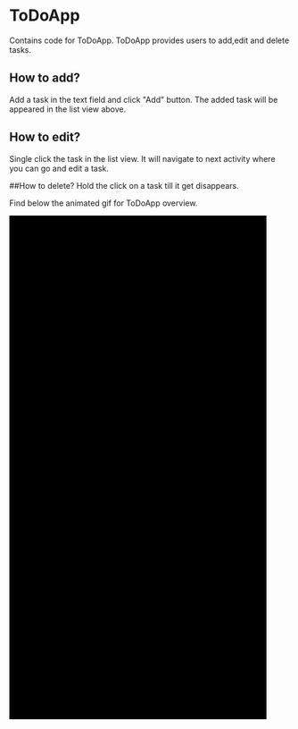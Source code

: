 # ToDoApp
Contains code for ToDoApp. ToDoApp provides users to add,edit and delete tasks. 

## How to add?
Add a task in the text field and click "Add" button. The added task will be appeared in the list view above.

## How to edit?
Single click the task in the list view. It will navigate to next activity where you can go and edit a task.

##How to delete?
Hold the click on a task till it get disappears.

Find below the animated gif for ToDoApp overview.

<img src="https://github.com/karthikmuthukumar/ToDoApp/blob/master/todo.gif"/>

